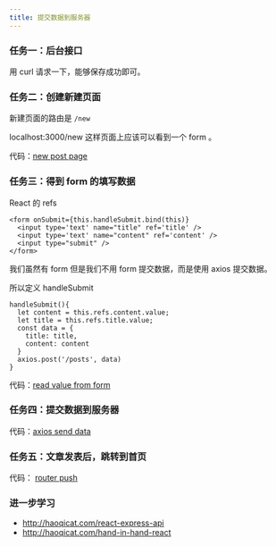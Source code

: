 ```yaml
---
title: 提交数据到服务器
---
```


### 任务一：后台接口

用 curl 请求一下，能够保存成功即可。

### 任务二：创建新建页面

新建页面的路由是 `/new`

localhost:3000/new 这样页面上应该可以看到一个 form 。

代码：[new post page](https://github.com/happypeter/sleep-write/commit/8f1ca889e24018b52e8db8ad5ed38307a4ef9c80)

### 任务三：得到 form 的填写数据

React 的 refs

```
<form onSubmit={this.handleSubmit.bind(this)}
  <input type='text' name="title" ref='title' />
  <input type='text' name="content" ref='content' />
  <input type="submit" />
</form>
```

我们虽然有 form 但是我们不用 form 提交数据，而是使用 axios 提交数据。

所以定义 handleSubmit

```
handleSubmit(){
  let content = this.refs.content.value;
  let title = this.refs.title.value;
  const data = {
    title: title,
    content: content
  }
  axios.post('/posts', data)
}
```

代码：[read value from form](https://github.com/happypeter/sleep-write/commit/34e40c895e19a862a7494534e8b1b0cf55a2a633)

### 任务四：提交数据到服务器

代码：[axios send data](https://github.com/happypeter/sleep-write/commit/0778e5a35b42e19b1caabb89800ec3963f432871)


### 任务五：文章发表后，跳转到首页

代码： [router push](https://github.com/happypeter/sleep-write/commit/1c313237e6ab608b86849bfe21b8223b7d67a03f)


### 进一步学习

- http://haoqicat.com/react-express-api
- http://haoqicat.com/hand-in-hand-react
